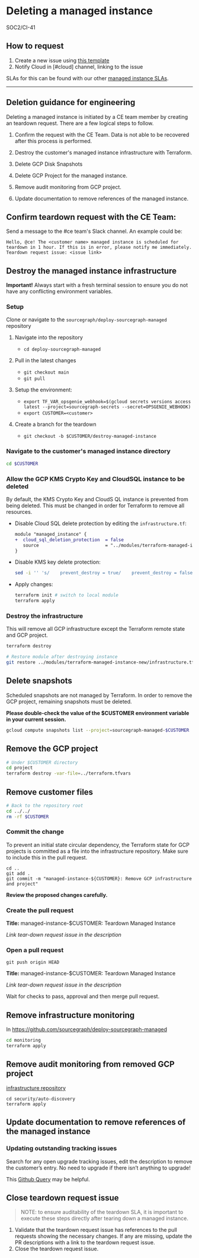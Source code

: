 # Deleting a managed instance

<span class="badge badge-note">SOC2/CI-41</span>

## How to request

1. Create a new issue using [this template](https://github.com/sourcegraph/customer/issues/new?assignees=&labels=team%2Fdevops&template=managed-instance-teardown.md&title=)
2. Notify Cloud in [#cloud] channel, linking to the issue

SLAs for this can be found with our other [managed instance SLAs](../index.md#slas-for-managed-instances).

---

## Deletion guidance for engineering

Deleting a managed instance is initiated by a CE team member by creating an teardown request. There are a few logical steps to follow.

1.  Confirm the request with the CE Team. Data is not able to be recovered after this process is performed.

1.  Destroy the customer's managed instance infrastructure with Terraform.
1.  Delete GCP Disk Snapshots
1.  Delete GCP Project for the managed instance.
1.  Remove audit monitoring from GCP project.
1.  Update documentation to remove references of the managed instance.

## Confirm teardown request with the CE Team:

Send a message to the #ce team's Slack channel. An example could be:

```
Hello, @ce! The <customer name> managed instance is scheduled for teardown in 1 hour. If this is in error, please notify me immediately.
Teardown request issue: <issue link>
```

## Destroy the managed instance infrastructure

**Important!** Always start with a fresh terminal session to ensure you do not have any conflicting environment variables.

### Setup

Clone or navigate to the `sourcegraph/deploy-sourcegraph-managed` repository

1.  Navigate into the repository

    - `cd deploy-sourcegraph-managed`

1.  Pull in the latest changes

    - `git checkout main`
    - `git pull`

1.  Setup the environment:

    - `export TF_VAR_opsgenie_webhook=$(gcloud secrets versions access latest --project=sourcegraph-secrets --secret=OPSGENIE_WEBHOOK)`
    - `export CUSTOMER=<customer>`

1.  Create a branch for the teardown

    - `git checkout -b $CUSTOMER/destroy-managed-instance`

### Navigate to the customer's managed instance directory

```sh
cd $CUSTOMER
```

### Allow the GCP KMS Crypto Key and CloudSQL instance to be deleted

By default, the KMS Crypto Key and CloudS QL instance is prevented from being deleted. This must be changed in order for Terraform to remove all resources.

- Disable Cloud SQL delete protection by editing the `infrastructure.tf`:

  ```diff
  module "managed_instance" {
  +  cloud_sql_deletion_protection  = false
     source                         = "../modules/terraform-managed-instance-new"
  }
  ```

- Disable KMS key delete protection:

  ```sh
  sed -i '' 's/    prevent_destroy = true/    prevent_destroy = false/g' ../modules/terraform-managed-instance-new/infrastructure.tf
  ```

- Apply changes:

  ```sh
  terraform init # switch to local module
  terraform apply
  ```

### Destroy the infrastructure

This will remove all GCP infrastructure except the Terraform remote state and GCP project.

```sh
terraform destroy

# Restore module after destroying instance
git restore ../modules/terraform-managed-instance-new/infrastructure.tf
```

## Delete snapshots

Scheduled snapshots are not managed by Terraform. In order to remove the GCP project, remaining snapshots must be deleted.

**Please double-check the value of the $CUSTOMER environment variable in your current session.**

```sh
gcloud compute snapshots list --project=sourcegraph-managed-$CUSTOMER | grep "data" | awk '{print $1}' | xargs gcloud compute snapshots delete --project=sourcegraph-managed-$CUSTOMER --quiet
```

## Remove the GCP project

```sh
# Under $CUSTOMER directory
cd project
terraform destroy -var-file=../terraform.tfvars
```

## Remove customer files

```sh
# Back to the repository root
cd ../../
rm -rf $CUSTOMER
```

### Commit the change

To prevent an initial state circular dependency, the Terraform state for GCP projects is committed as a file into the infrastructure repository.
Make sure to include this in the pull request.

```
cd ..
git add .
git commit -m "managed-instance-${CUSTOMER}: Remove GCP infrastructure and project"
```

**Review the proposed changes carefully.**

### Create the pull request

**Title:** managed-instance-$CUSTOMER: Teardown Managed Instance

_Link tear-down request issue in the description_

### Open a pull request

```
git push origin HEAD
```

**Title:** managed-instance-$CUSTOMER: Teardown Managed Instance

_Link tear-down request issue in the description_

Wait for checks to pass, approval and then merge pull request.

## Remove infrastructure monitoring

In https://github.com/sourcegraph/deploy-sourcegraph-managed

```sh
cd monitoring
terraform apply
```

## Remove audit monitoring from removed GCP project

[infrastructure repository](https://github.com/sourcegraph/infrastructure)

```
cd security/auto-discovery
terraform apply
```

## Update documentation to remove references of the managed instance

### Updating outstanding tracking issues

Search for any open upgrade tracking issues, edit the description to remove the customer’s entry. No need to upgrade if there isn’t anything to upgrade!

This [Github Query](https://github.com/sourcegraph/sourcegraph/issues?q=is%3Aopen+is%3Aissue+label%3Arelease-tracking) may be helpful.

## Close teardown request issue

> NOTE: to ensure auditability of the teardown SLA, it is important to execute these steps directly after tearing down a managed instance.

1. Validate that the teardown request issue has references to the pull requests showing the necessary changes. If any are missing, update the PR descriptions with a link to the teardown request issue.
1. Close the teardown request issue.
